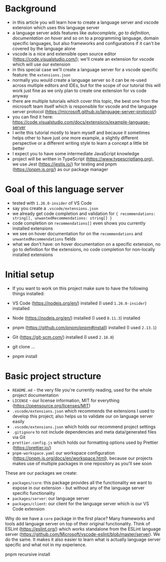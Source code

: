 # Background

- in this article you will learn how to create a language server and vscode extension which uses this language server
- a language server adds features like _autocomplete_, _go to definition_, _documentation on hover_ and so on to a programming language, domain specific languages, but also frameworks and configurations if it can't be covered by the language alone
- vscode is a nice and extensible open source editor (https://code.visualstudio.com/); we'll create an extension for vscode which will use our extension
- in this special case we'll create a language server for a vscode specific feature: the `extensions.json`
- normally you would create a language server so it can be re-used across multiple editors and IDEs, but for the scope of our tutorial this will work just fine as we only plan to create one extension for vs code anyway
- there are multiple tutorials which cover this topic, the best one from the microsoft team itself which is responsible for vscode and the language server protocol (https://microsoft.github.io/language-server-protocol/)
- you can find it here: https://code.visualstudio.com/docs/extensions/example-language-server
- I write this tutorial mostly to learn myself and because it sometimes helps other to have just _one_ more example, a slightly different perspective or a different writing style to learn a concept a little bit better
- I expect you to have some intermediate JavaScript knowledge
- project will be written in TypeScript (https://www.typescriptlang.org), we use Jest (https://jestjs.io/) for testing and pnpm (https://pnpm.js.org/) as our package manager

# Goal of this language server

- tested with `1.26.0-insider` of VS Code
- say you create a `.vscode/extensions.json`
- we already get code completion and validation for `{ recommendations: string[], unwantedRecommendations: string[] }`
- code completion on `recommendations[]` even shows you currently installed extensions
- we see on hover documentation for on the `recommendations` and `unwantedRecommendations` fields
- what we don't have: on hover documentation on a specific extension, no go to definition for the extensions, no code completion for non-locally installed extensions

# Initial setup

- If you want to work on this project make sure to have the following things installed:
- VS Code (https://nodejs.org/en/) installed (I used `1.26.0-insider`) installed
- Node (https://nodejs.org/en/) installed (I used `8.11.3`) installed
- pnpm (https://github.com/pnpm/pnpm#install) installed (I used `2.13.1`)
- Git (https://git-scm.com/) installed (I used `2.18.0`)

- git clone ...
- pnpm install

# Basic project structure

- `README.md` - the very file you're currently reading, used for the whole project documentation
- `LICENSE` - our license information, MIT for everything (https://opensource.org/licenses/MIT)
- `.vscode/extensions.json` which recommends the extensions I used to develop this project; also helps us to validate our on language server easily
- `.vscode/extensions.json` which holds our recommend project settings
- `.gitignore` to not include dependencies and meta data/generated files via Git
- `prettier.config.js` which holds our formatting options used by Prettier (https://prettier.io/)
- `pnpm-workspace.yaml` our workspace configuration (https://pnpm.js.org/docs/en/workspace.html), because our projects makes use of multiple packages in one repository as you'll see soon

These are our packages we create:

- `packages/core`: this package provides all the functionality we want to expose in our extension - but without any of the language server specific functionality
- `packages/server`: our language server
- `packages/client`: our client for the language server which is our VS Code extension

Why do we have a `core` package in the first place? Many frameworks and tools add language server on top of their original functionality. Think of ESLint (https://eslint.org/) which works standalone from the ESLint language server (https://github.com/Microsoft/vscode-eslint/blob/master/server). We do the same. It makes it also easier to learn what is actually language server specific and what not in my experience.

pnpm recursive install
